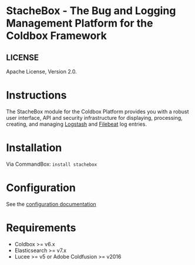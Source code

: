 # StacheBox - The Bug and Logging Management Platform for the Coldbox Framework

## LICENSE
Apache License, Version 2.0.

Instructions
============

The StacheBox module for the Coldbox Platform provides you with a robust user interface, API and security infrastructure for displaying, processing, creating, and managing [Logstash](https://www.elastic.co/logstash) and [Filebeat](https://www.elastic.co/beats/filebeat) log entries.

Installation
============

Via CommandBox:  `install stachebox`

Configuration
=============
See the [configuration documentation](Configuration.md)

Requirements
============

* Coldbox >= v6.x
* Elasticsearch  >= v7.x
* Lucee >= v5 or Adobe Coldfusion >= v2016

